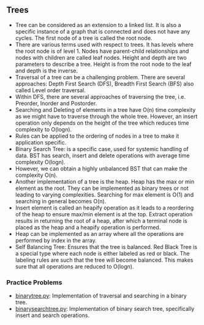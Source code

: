 ## Trees

* Tree can be considered as an extension to a linked list. It is also a specific instance of a graph that is connected and does not have any cycles. The first node of a tree is called the root node.
* There are various terms used with respect to trees. It has levels where the root node is of level 1. Nodes have parent-child relationships and nodes with children are called leaf nodes. Height and depth are two parameters to describe a tree. Height is from the root node to the leaf and depth is the inverse.
* Traversal of a tree can be a challenging problem. There are several approaches: Depth First Search (DFS), Breadth First Search (BFS) also called Level order traversal.
* Within DFS, there are several approaches of traversing the tree, i.e. Preorder, Inorder and Postorder.
* Searching and Deleting of elements in a tree have O(n) time complexity as we might have to traverse through the whole tree. However, an insert operation only depends on the height of the tree which reduces time complexity to O(logn).
* Rules can be applied to the ordering of nodes in a tree to make it application specific.
* Binary Search Tree: is a specific case, used for systemic handling of data. BST has search, insert and delete operations with average time complexity O(logn).
* However, we can obtain a highly unbalanced BST that can make the complexity O(n).
* Another implementation of a tree is the heap. Heap has the max or min element as the root. They can be implemented as binary trees or not leading to varying complexities. Searching for max element is O(1) and searching in general becomes O(n).
* Insert element is called an heapify operation as it leads to a reordering of the heap to ensure max/min element is at the top. Extract operation results in returning the root of a heap, after which a terminal node is placed as the heap and a heapify operation is performed.
* Heap can be implemented as an array where all the operations are performed by index in the array.
* Self Balancing Tree: Ensures that the tree is balanced. Red Black Tree is a special type where each node is either labeled as red or black. The labeling rules are such that the tree will become balanced. This makes sure that all operations are reduced to O(logn).

### Practice Problems

* [binarytree.py](binarytree.py): Implementation of traversal and searching in a binary tree.
* [binarysearchtree.py](binarysearchtree.py): Implementation of binary search tree, specifically insert and search operations.
